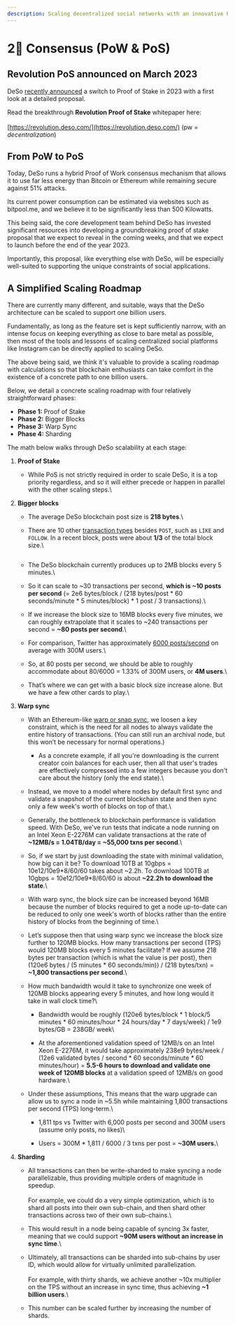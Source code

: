 ```yaml
---
description: Scaling decentralized social networks with an innovative PoS roadmap
---
```


# 2⃣ Consensus (PoW & PoS)

## Revolution PoS announced on March 2023

DeSo [recently announced](https://diamondapp.com/u/nader/blog/the-next-phase-of-deso-revolution-proof-of-stake-bitclout-20?feedTab=Hot) a switch to Proof of Stake in 2023 with a first look at a detailed proposal.

Read the breakthrough **Revolution Proof of Stake** whitepaper here:\
\
[https://revolution.deso.com/](https://revolution.deso.com/) (pw = _decentralization_)

## From PoW to PoS

Today, DeSo runs a hybrid Proof of Work consensus mechanism that allows it to use far less energy than Bitcoin or Ethereum while remaining secure against 51% attacks.

Its current power consumption can be estimated via websites such as bitpool.me, and we believe it to be significantly less than 500 Kilowatts.

This being said, the core development team behind DeSo has invested significant resources into developing a groundbreaking proof of stake proposal that we expect to reveal in the coming weeks, and that we expect to launch before the end of the year 2023.

Importantly, this proposal, like everything else with DeSo, will be especially well-suited to supporting the unique constraints of social applications.

## A Simplified Scaling Roadmap

There are currently many different, and suitable, ways that the DeSo architecture can be scaled to support one billion users.

Fundamentally, as long as the feature set is kept sufficiently narrow, with an intense focus on keeping everything as close to bare metal as possible, then most of the tools and lessons of scaling centralized social platforms like Instagram can be directly applied to scaling DeSo.

The above being said, we think it's valuable to provide a scaling roadmap with calculations so that blockchain enthusiasts can take comfort in the existence of a concrete path to one billion users.

Below, we detail a concrete scaling roadmap with four relatively straightforward phases:

* **Phase 1:** Proof of Stake
* **Phase 2:** Bigger Blocks
* **Phase 3:** Warp Sync
* **Phase 4:** Sharding

The math below walks through DeSo scalability at each stage:

1. **Proof of Stake**
   * While PoS is not strictly required in order to scale DeSo, it is a top priority regardless, and so it will either precede or happen in parallel with the other scaling steps.\

2. **Bigger blocks**
   * The average DeSo blockchain post size is **218 bytes**.\

   *   There are 10 other [transaction types](https://github.com/deso-protocol/core/blob/135c03a/lib/network.go#L239) besides `POST`, such as `LIKE` and `FOLLOW`. In a recent block, posts were about **1/3** of the total block size.\


       <img src="https://lh4.googleusercontent.com/YSLyEVtV0Ynx--mta7IP3QS5aVrZiq7MBVmIc9h9bZwbCrLXXTIIDzO2Gm9RYOjaqQONhOju-F7RvaTIVO6vWJ5AMASXIYHMI4z9sjK3acpoXOmhRHX99-35qS4I54KBl2C3zjnH" alt="" data-size="original">
   * The DeSo blockchain currently produces up to 2MB blocks every 5 minutes.\

   * So it can scale to \~30 transactions per second, **which is \~10 posts per second** (= 2e6 bytes/block / (218 bytes/post \* 60 seconds/minute \* 5 minutes/block) \* 1 post / 3 transactions).\

   * If we increase the block size to 16MB blocks every five minutes, we can roughly extrapolate that it scales to \~240 transactions per second = **\~80 posts per second**.\

   * For comparison, Twitter has approximately [6000 posts/second](https://www.dsayce.com/social-media/tweets-day/) on average with 300M users.\

   * So, at 80 posts per second, we should be able to roughly accommodate about 80/6000 = 1.33% of 300M users, or **4M users**.\

   * That’s where we can get with a basic block size increase alone. But we have a few other cards to play.\

3. **Warp sync**
   * With an Ethereum-like [warp or snap sync](https://blog.ethereum.org/2021/03/03/geth-v1-10-0/), we loosen a key constraint, which is the need for all nodes to always validate the entire history of transactions. (You can still run an archival node, but this won’t be necessary for normal operations.)
     * As a concrete example, if all you're downloading is the current creator coin balances for each user, then all that user's trades are effectively compressed into a few integers because you don't care about the history (only the end state).\

   * Instead, we move to a model where nodes by default first sync and validate a snapshot of the current blockchain state and then sync only a few week's worth of blocks on top of that.\

   * Generally, the bottleneck to blockchain performance is validation speed. With DeSo, we've run tests that indicate a node running on an Intel Xeon E-2276M can validate transactions at the rate of **\~12MB/s = 1.04TB/day = \~55,000 txns per second**.\

   * So, if we start by just downloading the state with minimal validation, how big can it be? To download 10TB at 10gbps = 10e12/10e9\*8/60/60 takes about \~2.2h. To download 100TB at 10gbps = 10e12/10e9\*8/60/60 is about **\~22.2h to download the state**.\

   * With warp sync, the block size can be increased beyond 16MB because the number of blocks required to get a node up-to-date can be reduced to only one week's worth of blocks rather than the entire history of blocks from the beginning of time.\

   * Let’s suppose then that using warp sync we increase the block size further to 120MB blocks. How many transactions per second (TPS) would 120MB blocks every 5 minutes facilitate? If we assume 218 bytes per transaction (which is what the value is per post), then (120e6 bytes / (5 minutes \* 60 seconds/min)) / (218 bytes/txn) = **\~1,800 transactions per second**.\

   * How much bandwidth would it take to synchronize one week of 120MB blocks appearing every 5 minutes, and how long would it take in wall clock time?\

     * Bandwidth would be roughly (120e6 bytes/block \* 1 block/5 minutes \* 60 minutes/hour \* 24 hours/day \* 7 days/week) / 1e9 bytes/GB = 238GB/ week\

     * At the aforementioned validation speed of 12MB/s on an Intel Xeon E-2276M, it would take approximately 238e9 bytes/week / (12e6 validated bytes / second \* 60 seconds/minute \* 60 minutes/hour) = **5.5-6 hours to download and validate one week of 120MB blocks** at a validation speed of 12MB/s on good hardware.\

   * Under these assumptions, This means that the warp upgrade can allow us to sync a node in \~5.5h while maintaining 1,800 transactions per second (TPS) long-term.\

     * 1,811 tps vs Twitter with 6,000 posts per second and 300M users (assume only posts, no likes)\

     * Users = 300M \* 1,811 / 6000 / 3 txns per post = **\~30M users.**\

4. **Sharding**
   * All transactions can then be write-sharded to make syncing a node parallelizable, thus providing multiple orders of magnitude in speedup.\
     \
     For example, we could do a very simple optimization, which is to shard all posts into their own sub-chain, and then shard other transactions across two of their own sub-chains.\

   * This would result in a node being capable of syncing 3x faster, meaning that we could support **\~90M users without an increase in sync time**.\

   * Ultimately, all transactions can be sharded into sub-chains by user ID, which would allow for virtually unlimited parallelization.\
     \
     For example, with thirty shards, we achieve another \~10x multiplier on the TPS without an increase in sync time, thus achieving **\~1 billion users**.\

   * This number can be scaled further by increasing the number of shards.
